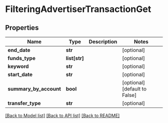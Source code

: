 # FilteringAdvertiserTransactionGet

## Properties
Name | Type | Description | Notes
------------ | ------------- | ------------- | -------------
**end_date** | **str** |  | [optional] 
**funds_type** | **list[str]** |  | [optional] 
**keyword** | **str** |  | [optional] 
**start_date** | **str** |  | [optional] 
**summary_by_account** | **bool** |  | [optional] [default to False]
**transfer_type** | **str** |  | [optional] 

[[Back to Model list]](../README.md#documentation-for-models) [[Back to API list]](../README.md#documentation-for-api-endpoints) [[Back to README]](../README.md)

